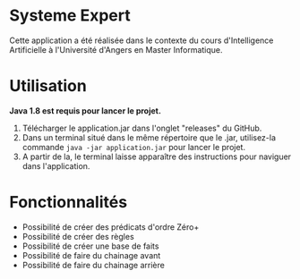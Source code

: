 # Systeme Expert

Cette application a été réalisée dans le contexte du cours d'Intelligence Artificielle à l'Université d'Angers en Master Informatique.

# Utilisation

<b>Java 1.8 est requis pour lancer le projet.</b>

1) Télécharger le application.jar dans l'onglet "releases" du GitHub.
2) Dans un terminal situé dans le même répertoire que le .jar, 
utilisez-la commande ``java -jar application.jar`` pour lancer le projet.
3) A partir de la, le terminal laisse apparaître des instructions pour naviguer dans l'application.

# Fonctionnalités

- Possibilité de créer des prédicats d'ordre Zéro+
- Possibilité de créer des règles
- Possibilité de créer une base de faits
- Possibilité de faire du chainage avant
- Possibilité de faire du chainage arrière
